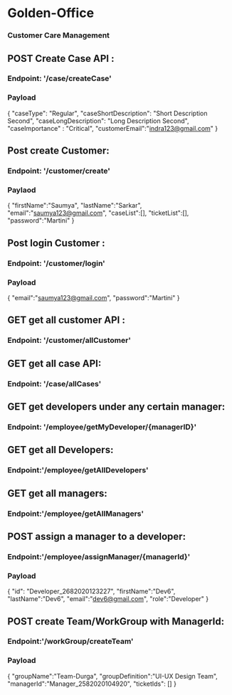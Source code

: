 # Golden-Office
### Customer Care Management

## POST Create Case API : 
### Endpoint: '/case/createCase'
### Payload 

{
    "caseType": "Regular",
    "caseShortDescription": "Short Description Second",
    "caseLongDescription": "Long Description Second",
    "caseImportance" : "Critical",
    "customerEmail":"indra123@gmail.com"
}


## Post create Customer: 
### Endpoint: '/customer/create'
### Paylaod 
{
    "firstName":"Saumya",
    "lastName":"Sarkar",
    "email":"saumya123@gmail.com",
    "caseList":[],
    "ticketList":[],
    "password":"Martini"
}

## Post login Customer : 
### Endpoint: '/customer/login'
### Payload
{
     "email":"saumya123@gmail.com",
     "password":"Martini"
}

## GET get all customer API : 
### Endpoint: '/customer/allCustomer'

## GET get all case API: 
### Endpoint: '/case/allCases'

## GET get developers under any certain manager:
### Endpoint: '/employee/getMyDeveloper/{managerID}'

## GET get all Developers: 
### Endpoint:'/employee/getAllDevelopers'

## GET get all managers: 
### Endpoint:'/employee/getAllManagers'

## POST assign a manager to a developer:
### Endpoint:'/employee/assignManager/{managerId}'
### Payload 
{
    "id": "Developer_2682020123227",
    "firstName":"Dev6",
    "lastName":"Dev6",
    "email":"dev6@gmail.com",
    "role":"Developer"
}

## POST create Team/WorkGroup with ManagerId:
### Endpoint:'/workGroup/createTeam'
### Payload 
{
    "groupName":"Team-Durga",
    "groupDefinition":"UI-UX Design Team",
    "managerId":"Manager_2582020104920",
    "ticketIds": []
}
